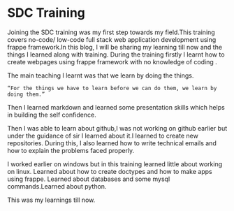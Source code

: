 # SDC Training 
Joining the SDC training was my first step towards my field.This training covers no-code/ low-code full stack web application development using frappe framework.In this blog, I will be sharing my learning till now and the things I learned along with training.
During the training firstly I learnt how to create webpages using frappe framework with no knowledge of coding .

The main teaching I learnt was that we learn by doing the things.

```
“For the things we have to learn before we can do them, we learn by doing them.”
```

Then I learned markdown and learned some presentation skills which helps in building the self confidence.

Then I was able to learn about github,I was not working on github earlier but under the guidance of sir I learned about it.I learned to create new repositories. During this, I also learned how to write technical emails and how to explain the problems faced properly. 

I worked earlier on windows but in this training learned little about working on linux. Learned about how to create doctypes and how to make apps using frappe. Learned about databases and some mysql commands.Learned about python.

This was my learnings till now.
